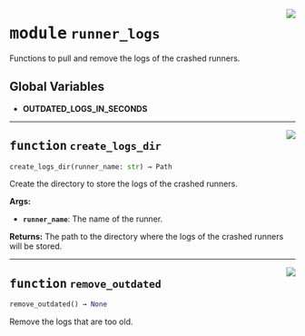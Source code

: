 <!-- markdownlint-disable -->

<a href="../src/metrics/runner_logs.py#L0"><img align="right" style="float:right;" src="https://img.shields.io/badge/-source-cccccc?style=flat-square"></a>

# <kbd>module</kbd> `runner_logs`
Functions to pull and remove the logs of the crashed runners. 

**Global Variables**
---------------
- **OUTDATED_LOGS_IN_SECONDS**

---

<a href="../src/metrics/runner_logs.py#L21"><img align="right" style="float:right;" src="https://img.shields.io/badge/-source-cccccc?style=flat-square"></a>

## <kbd>function</kbd> `create_logs_dir`

```python
create_logs_dir(runner_name: str) → Path
```

Create the directory to store the logs of the crashed runners. 



**Args:**
 
 - <b>`runner_name`</b>:  The name of the runner. 



**Returns:**
 The path to the directory where the logs of the crashed runners will be stored. 


---

<a href="../src/metrics/runner_logs.py#L36"><img align="right" style="float:right;" src="https://img.shields.io/badge/-source-cccccc?style=flat-square"></a>

## <kbd>function</kbd> `remove_outdated`

```python
remove_outdated() → None
```

Remove the logs that are too old. 


